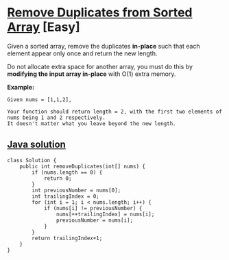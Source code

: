 # [Remove Duplicates from Sorted Array](https://leetcode.com/problems/remove-duplicates-from-sorted-array/description/) [Easy]

Given a sorted array, remove the duplicates **in-place** such that each element appear only once and return the new length.

Do not allocate extra space for another array, you must do this by **modifying the input array in-place** with O(1) extra memory.

**Example:**
```
Given nums = [1,1,2],

Your function should return length = 2, with the first two elements of nums being 1 and 2 respectively.
It doesn't matter what you leave beyond the new length.
```

## [Java solution](https://leetcode.com/submissions/detail/138730223/)

```
class Solution {
    public int removeDuplicates(int[] nums) {
        if (nums.length == 0) {
            return 0;
        }
        int previousNumber = nums[0];
        int trailingIndex = 0;
        for (int i = 1; i < nums.length; i++) {
            if (nums[i] != previousNumber) {
                nums[++trailingIndex] = nums[i];
                previousNumber = nums[i];
            }
        }
        return trailingIndex+1;
    }
}
```
